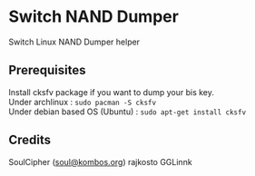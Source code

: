 # Switch NAND Dumper
Switch Linux NAND Dumper helper

## Prerequisites
Install cksfv package if you want to dump your bis key.<br>
Under archlinux : `sudo pacman -S cksfv`<br>
Under debian based OS (Ubuntu) : `sudo apt-get install cksfv`

## Credits
SoulCipher (soul@kombos.org)
rajkosto
GGLinnk
